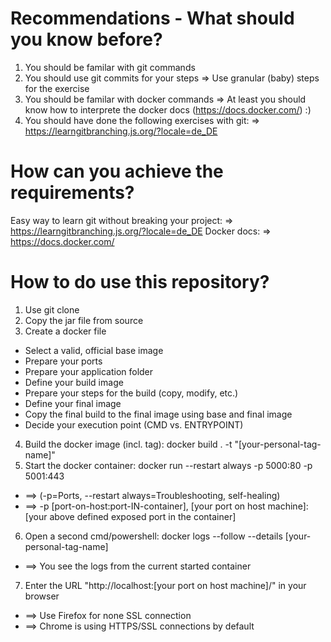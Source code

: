 # Recommendations - What should you know before?
1. You should be familar with git commands
2. You should use git commits for your steps
=> Use granular (baby) steps for the exercise
3. You should be familar with docker commands
=> At least you should know how to interprete the docker docs (https://docs.docker.com/) :) 
4. You should have done the following exercises with git:
=> https://learngitbranching.js.org/?locale=de_DE


# How can you achieve the requirements?
Easy way to learn git without breaking your project:
=> https://learngitbranching.js.org/?locale=de_DE
Docker docs:
=> https://docs.docker.com/

# How to do use this repository?
1. Use git clone
2. Copy the jar file from source
3. Create a docker file
  - Select a valid, official base image
  -  Prepare your ports
  - Prepare your application folder
  - Define your build image
  - Prepare your steps for the build (copy, modify, etc.)
  - Define your final image
  - Copy the final build to the final image using base and final image
  - Decide your execution point (CMD vs. ENTRYPOINT)

4. Build the docker image (incl. tag): docker build . -t "[your-personal-tag-name]"
5. Start the docker container: docker run --restart always -p 5000:80 -p 5001:443 <your-personal-tag-name>
  - ==> (-p=Ports, --restart always=Troubleshooting, self-healing)
  - ==> -p [port-on-host:port-IN-container], [your port on host machine]:[your above defined exposed port in the container]
6. Open a second cmd/powershell: docker logs --follow --details [your-personal-tag-name]
  - ==> You see the logs from the current started container
7. Enter the URL "http://localhost:[your port on host machine]/" in your browser
  - ==> Use Firefox for none SSL connection
  - ==> Chrome is using HTTPS/SSL connections by default

